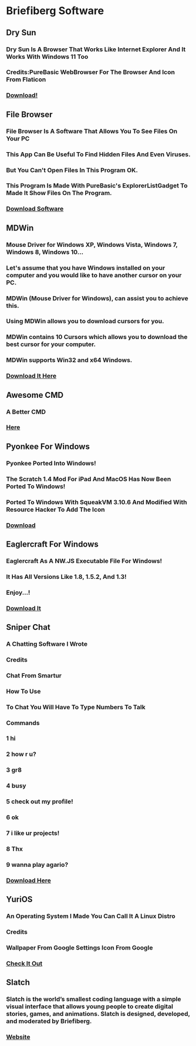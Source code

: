 # Briefiberg Software
## Dry Sun
### Dry Sun Is A Browser That Works Like Internet Explorer And It Works With Windows 11 Too
### Credits:PureBasic WebBrowser For The Browser And Icon From Flaticon
### [Download!](https://briefiberg.github.io/drysun/)
## File Browser
### File Browser Is A Software That Allows You To See Files On Your PC
### This App Can Be Useful To Find Hidden Files And Even Viruses.
### But You Can't Open Files In This Program OK.
### This Program Is Made With PureBasic's ExplorerListGadget To Made It Show Files On The Program.
### [Download Software](https://briefiberg.github.io/filebrowser/)
## MDWin
### Mouse Driver for Windows XP, Windows Vista, Windows 7, Windows 8, Windows 10...
### Let's assume that you have Windows installed on your computer and you would like to have another cursor on your PC.
### MDWin (Mouse Driver for Windows), can assist you to achieve this.
### Using MDWin allows you to download cursors for you.
### MDWin contains 10 Cursors which allows you to download the best cursor for your computer.
### MDWin supports Win32 and x64 Windows.
### [Download It Here](https://briefiberg.github.io/mdwin/)
## Awesome CMD
### A Better CMD
### [Here](https://briefiberg.github.io/awesomecmd/)
## Pyonkee For Windows
### Pyonkee Ported Into Windows!
### The Scratch 1.4 Mod For iPad And MacOS Has Now Been Ported To Windows!
### Ported To Windows With SqueakVM 3.10.6 And Modified With Resource Hacker To Add The Icon
### [Download](https://github.com/Briefiberg/PyonkeeForWindows/releases)
## Eaglercraft For Windows
### Eaglercraft As A NW.JS Executable File For Windows!
### It Has All Versions Like 1.8, 1.5.2, And 1.3!
### Enjoy...!
### [Download It](https://github.com/Briefiberg/EaglercraftForWindows/releases)
## Sniper Chat
### A Chatting Software I Wrote
### Credits
### Chat From Smartur
### How To Use
### To Chat You Will Have To Type Numbers To Talk
### Commands
### 1 hi
### 2 how r u?
### 3 gr8
### 4 busy
### 5 check out my profile!
### 6 ok
### 7 i like ur projects!
### 8 Thx
### 9 wanna play agario?
### [Download Here](https://briefiberg.github.io/sniperchat/)
## YuriOS
### An Operating System I Made You Can Call It A Linux Distro
### Credits
### Wallpaper From Google Settings Icon From Google
### [Check It Out](https://briefiberg.github.io/YuriOS)
## Slatch
### Slatch is the world’s smallest coding language with a simple visual interface that allows young people to create digital stories, games, and animations. Slatch is designed, developed, and moderated by Briefiberg.
### [Website](https://briefiberg.github.io/slatch/)
